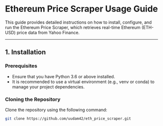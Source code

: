 # Ethereum Price Scraper Usage Guide

This guide provides detailed instructions on how to install, configure, and run the Ethereum Price Scraper, which retrieves real-time Ethereum (ETH-USD) price data from Yahoo Finance.

---

## 1. Installation

### Prerequisites

- Ensure that you have Python 3.6 or above installed.
- It is recommended to use a virtual environment (e.g., venv or conda) to manage your project dependencies.

### Cloning the Repository

Clone the repository using the following command:

```bash
git clone https://github.com/uudam42/eth_price_scraper.git
